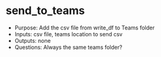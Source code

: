 # send_to_teams

- Purpose: Add the csv file from write_df to Teams folder
- Inputs: csv file, teams location to send csv
- Outputs: none
- Questions: Always the same teams folder?
